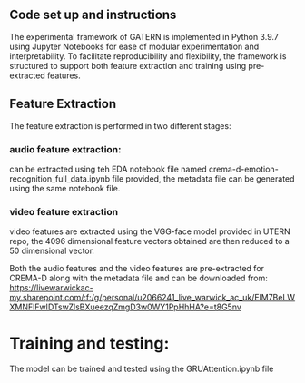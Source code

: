 ## Code set up and instructions 

The experimental framework of GATERN is implemented in Python 3.9.7 using Jupyter Notebooks for ease of modular experimentation and interpretability. To facilitate reproducibility and flexibility, the framework is structured to support both feature extraction and training using pre-extracted features.
## Feature Extraction
The feature extraction is performed in two different stages:
### audio feature extraction: 
can be extracted using teh EDA notebook file named crema-d-emotion-recognition_full_data.ipynb file provided, the metadata file can be generated using the same notebook file.
### video feature extraction
video features are extracted using the VGG-face model provided in UTERN repo, the 4096 dimensional feature vectors obtained are then reduced to a 50 dimensional vector.

Both the audio features and the video features are pre-extracted  for CREMA-D along with the metadata file and can be downloaded from: https://livewarwickac-my.sharepoint.com/:f:/g/personal/u2066241_live_warwick_ac_uk/ElM7BeLWXMNFlFwIDTswZlsBXueezqZmgD3w0WY1PpHhHA?e=t8G5nv
# Training and testing:
The model can be trained and tested using the GRUAttention.ipynb file 
